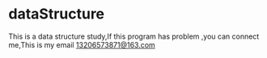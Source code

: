 # dataStructure
This is a data structure study,If this program has problem ,you can connect me,This is my email 13206573871@163.com
